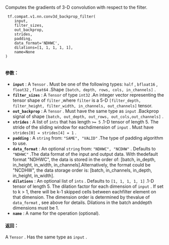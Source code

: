 Computes the gradients of 3-D convolution with respect to the filter.

```
 tf.compat.v1.nn.conv3d_backprop_filter(
    input,
    filter_sizes,
    out_backprop,
    strides,
    padding,
    data_format='NDHWC',
    dilations=[1, 1, 1, 1, 1],
    name=None
)
 
```

#### 参数：
- **`input`** : A  `Tensor` . Must be one of the following types:  `half` ,  `bfloat16` ,  `float32` ,  `float64` .Shape  `[batch, depth, rows, cols, in_channels]` .
- **`filter_sizes`** : A  `Tensor`  of type  `int32` .An integer vector representing the tensor shape of  `filter` ,where  `filter`  is a 5-D `[filter_depth, filter_height, filter_width, in_channels, out_channels]` tensor.
- **`out_backprop`** : A  `Tensor` . Must have the same type as  `input` .Backprop signal of shape  `[batch, out_depth, out_rows, out_cols,out_channels]` .
- **`strides`** : A list of  `ints`  that has length  `>= 5` .1-D tensor of length 5. The stride of the sliding window for eachdimension of  `input` . Must have  `strides[0] = strides[4] = 1` .
- **`padding`** : A  `string`  from:  `"SAME", "VALID"` .The type of padding algorithm to use.
- **`data_format`** : An optional  `string`  from:  `"NDHWC", "NCDHW"` . Defaults to  `"NDHWC"` .The data format of the input and output data. With thedefault format "NDHWC", the data is stored in the order of:  [batch, in_depth, in_height, in_width, in_channels].Alternatively, the format could be "NCDHW", the data storage order is:  [batch, in_channels, in_depth, in_height, in_width].
- **`dilations`** : An optional list of  `ints` . Defaults to  `[1, 1, 1, 1, 1]` .1-D tensor of length 5.  The dilation factor for each dimension of `input` . If set to k > 1, there will be k-1 skipped cells between eachfilter element on that dimension. The dimension order is determined by thevalue of  `data_format` , see above for details. Dilations in the batch anddepth dimensions must be 1.
- **`name`** : A name for the operation (optional).


#### 返回：
A  `Tensor` . Has the same type as  `input` .

